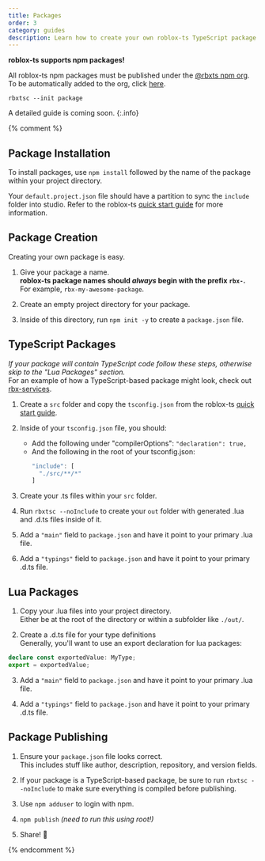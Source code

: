 ```yaml
---
title: Packages
order: 3
category: guides
description: Learn how to create your own roblox-ts TypeScript package and publish it to npm.
---
```

**roblox-ts supports npm packages!**

All roblox-ts npm packages must be published under the [@rbxts npm org](https://www.npmjs.com/~rbxts). To be automatically added to the org, click [here](/join-org/).

`rbxtsc --init package`

A detailed guide is coming soon.
{:.info}

{% comment %}

## Package Installation
To install packages, use `npm install` followed by the name of the package within your project directory.

Your `default.project.json` file should have a partition to sync the `include` folder into studio. Refer to the roblox-ts [quick start guide](/docs/quick-start) for more information.

## Package Creation
Creating your own package is easy.

1. Give your package a name.<br>
**roblox-ts package names should _always_ begin with the prefix `rbx-`.**<br>
For example, `rbx-my-awesome-package`.

2. Create an empty project directory for your package.

3. Inside of this directory, run `npm init -y` to create a `package.json` file.

## TypeScript Packages
*If your package will contain TypeScript code follow these steps, otherwise skip to the "Lua Packages" section.*<br>
For an example of how a TypeScript-based package might look, check out [rbx-services](https://github.com/roblox-ts/rbx-services).

1. Create a `src` folder and copy the `tsconfig.json` from the roblox-ts [quick start guide](/docs/quick-start).

2. Inside of your `tsconfig.json` file, you should:
    - Add the following under "compilerOptions":
    `"declaration": true,`
    - And the following in the root of your tsconfig.json:
      ```js
      "include": [
		"./src/**/*"
      ]
      ```

3. Create your .ts files within your `src` folder.

4. Run `rbxtsc --noInclude` to create your `out` folder with generated .lua and .d.ts files inside of it.

5. Add a `"main"` field to `package.json` and have it point to your primary .lua file.

6. Add a `"typings"` field to `package.json` and have it point to your primary .d.ts file.

## Lua Packages

1. Copy your .lua files into your project directory.<br>
Either be at the root of the directory or within a subfolder like `./out/`.

2. Create a .d.ts file for your type definitions<br>
Generally, you'll want to use an export declaration for lua packages:
```ts
declare const exportedValue: MyType;
export = exportedValue;
```

3. Add a `"main"` field to `package.json` and have it point to your primary .lua file.

4. Add a `"typings"` field to `package.json` and have it point to your primary .d.ts file.

## Package Publishing

1. Ensure your `package.json` file looks correct.<br>
This includes stuff like author, description, repository, and version fields.

2. If your package is a TypeScript-based package, be sure to run `rbxtsc --noInclude` to make sure everything is compiled before publishing.

3. Use `npm adduser` to login with npm.

4. `npm publish` *(need to run this using root!)*

5. Share! 🎉

{% endcomment %}